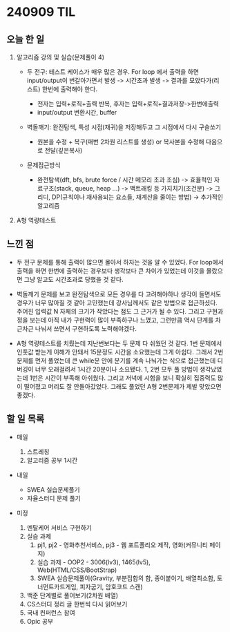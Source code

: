 # 240909 TIL

## 오늘 한 일
1. 알고리즘 강의 및 실습(문제풀이 4)
    - 두 전구: 테스트 케이스가 매우 많은 경우. For loop 에서 출력을 하면 input/output이 번갈아가면서 발생 -> 시간초과 발생 -> 결과를 모았다가(리스트) 한번에 출력해야 한다.
        - 전자는 입력+로직+출력 반복, 후자는 입력+로직+결과저장->한번에출력
        - input/output 변환시간, buffer

    - 벽돌깨기: 완전탐색, 특성 시점(재귀)을 저장해두고 그 시점에서 다시 구슬쏘기
        - 원본을 수정 + 복구(매번 2차원 리스트를 생성) or 복사본을 수정해 다음으로 전달(깊은복사)
        
    - 문제접근방식
        - 완전탐색(dft, bfs, brute force / 시간 메모리 초과 조심)
        -> 효율적인 자료구조(stack, queue, heap ...)
        -> 백트래킹 등 가지치기(조건문)
        -> 그리디, DP(규칙이나 재사용되는 요소들, 재계산을 줄이는 방법)
        -> 추가적인 알고리즘

2. A형 역량테스트

## 느낀 점
- 두 전구 문제를 통해 출력이 많으면 몰아서 하자는 것을 알 수 있었다. For loop에서 출력을 하면 한번에 출력하는 경우보다 생각보다 큰 차이가 있었는데 이것을 몰랐으면 그냥 알고도 시간초과로 당했을 것 같다.

- 벽돌깨기 문제를 보고 완전탐색으로 모든 경우를 다 고려해야하나 생각이 들면서도 경우가 너무 많아질 것 같아 고민했는데 강사님께서도 같은 방법으로 접근하셨다. 주어진 입력값 N 자체의 크기가 작았다는 점도 그 근거가 될 수 있다. 그리고 구현과정을 보는데 아직 내가 구현력이 많이 부족하구나 느꼈고, 그런만큼 역시 단계를 차근차근 나눠서 쓰면서 구현하도록 노력해야겠다.

- A형 역량테스트를 치뤘는데 지난번보다는 두 문제 다 쉬웠던 것 같다. 1번 문제에서 인풋값 받는게 이해가 안돼서 15분정도 시간을 소요했는데 그게 아쉽다. 그래서 2번 문제를 먼저 풀었는데 큰 while문 안에 분기를 계속 나눠가는 식으로 접근했는데 디버깅이 너무 오래걸려서 1시간 20분이나 소요됐다. 1, 2번 모두 풀 방법이 생각났었는데 1번은 시간이 부족해 아쉬웠다. 그리고 저녁에 시험을 보니 확실히 집중력도 많이 떨어졌고 머리도 잘 안돌아갔었다. 그래도 풀었던 A형 2번문제가 제발 맞았으면 좋겠다.

## 할 일 목록
 - 매일
    1. 스트레칭
    2. 알고리즘 공부 1시간

 - 내일
    - SWEA 실습문제풀기
    - 자율스터디 문제 풀기

 - 미정
    1. 멘탈케어 서비스 구현하기
    2. 실습 과제
        1. pj1, pj2 - 영화추천서비스, pj3 - 웹 포트폴리오 제작, 영화(커뮤니티 페이지)
        2. 실습 과제 - OOP2 - 3006(lv3), 1465(lv5), Web(HTML/CSS/BootStrap)
        3. SWEA 실습문제풀이(Gravity, 부분집합의 합, 종이붙이기, 배열최소합, 토너먼트카드게임, 피자굽기, 암호코드 스캔)
    3. 백준 단계별로 풀어보기(2차원 배열)
    4. CS스터디 정리 글 한번씩 다시 읽어보기
    5. 국내 컨퍼런스 참여
    6. Opic 공부